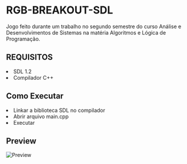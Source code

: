 # RGB-BREAKOUT-SDL
Jogo feito durante um trabalho no segundo semestre do curso Análise e Desenvolvimentos de Sistemas na matéria Algoritmos e Lógica de Programação.

<h2>REQUISITOS</h2>
<li>SDL 1.2</li>
<li>Compilador C++</li>
<h2>Como Executar</h2>
<li>Linkar a biblioteca SDL no compilador</li>
<li>Abrir arquivo main.cpp</li>
<li>Executar</li>
<h2>Preview</h2>

![Preview](https://github.com/ViniciusSCG/RGB-BREAKOUT-SDL/blob/master/preview.gif)

